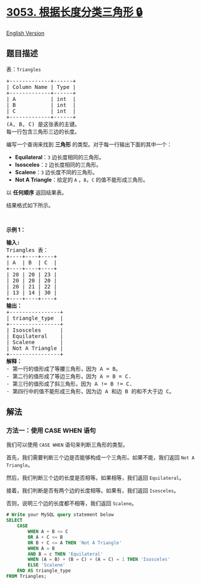 # [3053. 根据长度分类三角形 🔒](https://leetcode.cn/problems/classifying-triangles-by-lengths)

[English Version](/solution/3000-3099/3053.Classifying%20Triangles%20by%20Lengths/README_EN.md)

<!-- tags:数据库 -->

<!-- difficulty:简单 -->

## 题目描述

<!-- 这里写题目描述 -->

<p>表：<font face="monospace"><code>Triangles</code></font></p>

<pre>
+-------------+------+ 
| Column Name | Type | 
+-------------+------+ 
| A           | int  | 
| B           | int  |
| C           | int  |
+-------------+------+
(A, B, C) 是这张表的主键。
每一行包含三角形三边的长度。
</pre>

<p>编写一个查询来找到 <strong>三角形</strong> 的类型。对于每一行输出下面的其中一个：</p>

<ul>
	<li><strong>Equilateral</strong>：<code>3</code>&nbsp;边长度相同的三角形。</li>
	<li><strong>Isosceles</strong>：<code>2</code>&nbsp;边长度相同的三角形。</li>
	<li><strong>Scalene</strong>：<code>3</code>&nbsp;边长度不同的三角形。</li>
	<li><strong>Not A Triangle</strong>：给定的&nbsp;<code>A</code>&nbsp;，<code>B</code>，<code>C</code>&nbsp;的值不能形成三角形。</li>
</ul>

<p>以 <strong>任何顺序</strong> 返回结果表。</p>

<p>结果格式如下所示。</p>

<p>&nbsp;</p>

<p><strong class="example">示例 1：</strong></p>

<pre>
<strong>输入:</strong> 
Triangles 表：
+----+----+----+
| A  | B  | C  |
+----+----+----+
| 20 | 20 | 23 |
| 20 | 20 | 20 |
| 20 | 21 | 22 |
| 13 | 14 | 30 |
+----+----+----+
<strong>输出：</strong> 
+----------------+
| triangle_type  | 
+----------------+
| Isosceles      | 
| Equilateral    |
| Scalene        |
| Not A Triangle |
+----------------+
<strong>解释：</strong> 
- 第一行的值形成了等腰三角形，因为 A = B。
- 第二行的值形成了等边三角形，因为 A = B = C.
- 第三行的值形成了斜三角形，因为 A != B != C.
- 第四行中的值不能形成三角形，因为边 A 和边 B 的和不大于边 C。</pre>

## 解法

### 方法一：使用 CASE WHEN 语句

我们可以使用 `CASE WHEN` 语句来判断三角形的类型。

首先，我们需要判断三个边是否能够构成一个三角形。如果不能，我们返回 `Not A Triangle`。

然后，我们判断三个边的长度是否相等。如果相等，我们返回 `Equilateral`。

接着，我们判断是否有两个边的长度相等。如果有，我们返回 `Isosceles`。

否则，说明三个边的长度都不相等，我们返回 `Scalene`。

<!-- tabs:start -->

```sql
# Write your MySQL query statement below
SELECT
    CASE
        WHEN A + B <= C
        OR A + C <= B
        OR B + C <= A THEN 'Not A Triangle'
        WHEN A = B
        AND B = c THEN 'Equilateral'
        WHEN (A = B) + (B = C) + (A = C) = 1 THEN 'Isosceles'
        ELSE 'Scalene'
    END AS triangle_type
FROM Triangles;
```

<!-- tabs:end -->

<!-- end -->
